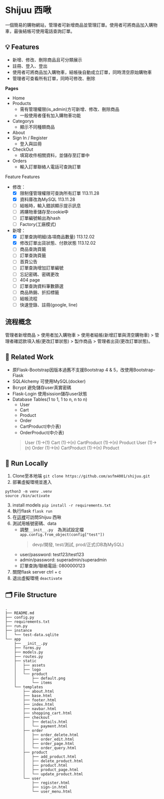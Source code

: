 # Shijuu 西啾 
一個簡易的購物網站，管理者可新增商品並管理訂單。使用者可將商品加入購物車，最後結帳可使用電話查詢訂單。

## 💡 Features 
* 新增、修改、刪除商品且可分類展示
* 註冊、登入、登出
* 使用者可將商品加入購物車，結帳後自動成立訂單，同時清空原始購物車
* 管理者可查看所有訂單，同時可修改、刪除

**Pages**
* Home
* Products
  * 需有管理權限(is_admin)方可新增、修改、刪除商品
  * 一般使用者僅有加入購物車功能
* Categorys
  * 顯示不同種類商品
* About
* Sign In / Register
  * 登入與註冊
* CheckOut
  * 填寫收件相關資料，並儲存至訂單中
* Orders
  * 輸入訂單聯絡人電話可查詢訂單
<detalis>
  <summary>Feature Features</summary>
  
  - 修改：
    - [x] 限制僅管理權限可查詢所有訂單 113.11.28
    - [x] 資料庫改為MySQL 113.11.28
    - [ ] 結帳時，輸入錯誤顯示提示訊息
    - [ ] 將購物車儲存至cookie中
    - [ ] 訂單編號輸出為hash
    - [ ] Factory(工廠模式)
  - 新增：
    - [x] 訂單查詢明細(各項商品數量) 113.12.02
    - [x] 修改訂單出貨狀態、付款狀態 113.12.02
    - [ ] 商品查詢頁籤
    - [ ] 訂單查詢頁籤
    - [ ] 首頁公告
    - [ ] 訂單查詢增加訂單編號
    - [ ] 忘記密碼、密碼更改
    - [ ] 404 page
    - [ ] 訂單查詢資料筆數篩選
    - [ ] 商品熱銷、折扣標籤
    - [ ] 結帳流程
    - [ ] 快速登錄、註冊(google, line)
</detalils>

## 流程概念 
管理者新增商品 > 使用者加入購物車 > 使用者結帳(新增訂單與清空購物車) > 管理者確認款項入帳(更改訂單狀態) > 製作商品 > 管理者出貨(更改訂單狀態)。

## 🔧 Related Work 
* 原Flask-Bootstrap因版本過舊不支援Bootstrap 4 & 5，改使用Bootstrap-Flask
* SQLAlchemy 可使用MySQL(docker)
* Bcrypt 避免儲存user真實密碼
* Flask-Login 使用sission儲存user狀態
* Database Tables(1 to 1, 1 to n, n to n)
  * User
  * Cart
  * Product
  * Order
  * CartProduct(中介表)
  * OrderProduct(中介表)
  > User (1)->(1) Cart (1)->(n) CartProduct (1)->(n) Product
  > User (1)->(n) Order (1)->(n) CartProduct (1)->(n) Product

## 🚀 Run Locally 
1. Clone至本地端
  ``` git clone https://github.com/asfm4001/shijuu.git ```
2. 部署虛擬環境並進入
  ``` 
  python3 -m venv .venv
  source /bin/activate
  ```
3. install models
  ``` pip install -r requirements.txt ```
4. 執行flask
  ``` flask run ```
5. 在[這裡](http://localhost:5000/)可訪問Shijuu 西啾
6. 測試用帳號密碼、data
   * 調整```__init__.py  ```為測試設定檔```app.config.from_object(config["test"])```
      > devp/開發, test/測試, prod/正式(DB為MySQL)
   * user/password: test123/test123
   * admin/password: superadmin/superadmin
   * 訂單查詢/聯絡電話: 0800000123
1. 關閉flask server
  <kdb>ctrl</kdb> + <kdb>c</kdb>
1. 退出虛擬環境
  ``` deactivate ```

## 🗂️ File Structure 
```
.
├── README.md
├── config.py
├── requirements.txt
├── run.py
├── instance
│   └── test-data.sqlite
└── app
    ├── __init__.py
    ├── forms.py
    ├── models.py
    ├── routes.py
    ├── static
    │   ├── assets
    │   ├── logo
    │   └── product
    │       ├── default.png
    │       └── items
    └── templates
        ├── about.html
        ├── base.html
        ├── footer.html
        ├── index.html
        ├── navbar.html
        ├── shopping_cart.html
        ├── checkout
        │   ├── details.html
        │   └── payment.html
        ├── order
        │   ├── order_delete.html
        │   ├── order_edit.html
        │   ├── order_page.html
        │   └── order_query.html
        ├── product
        │   ├── add_product.html
        │   ├── delete_product.html
        │   ├── product.html
        │   ├── product_page.html
        │   └── update_product.html
        └── user
            ├── register.html
            ├── sign-in.html
            └── user_menu.html
```